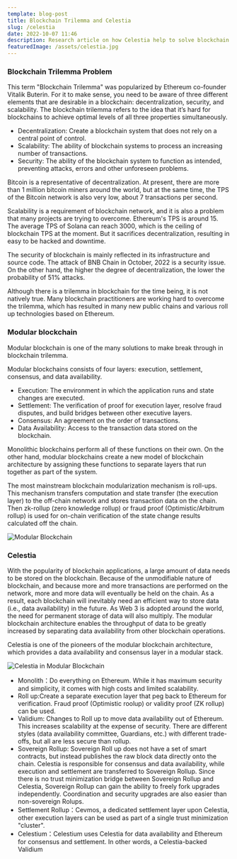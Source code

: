 ```yaml
---
template: blog-post
title: Blockchain Trilemma and Celestia
slug: /celestia
date: 2022-10-07 11:46
description: Research article on how Celestia help to solve blockchain Trilemma
featuredImage: /assets/celestia.jpg
---
```


### Blockchain Trilemma Problem

This term "Blockchain Trilemma" was popularized by Ethereum co-founder Vitalik Buterin. For it to make sense, you need to be aware of three different elements that are desirable in a blockchain: decentralization, security, and scalability. The blockchain trilemma refers to the idea that it’s hard for blockchains to achieve optimal levels of all three properties simultaneously.

- Decentralization: Create a blockchain system that does not rely on a central point of control.
- Scalability: The ability of blockchain systems to process an increasing number of transactions.
- Security: The ability of the blockchain system to function as intended, preventing attacks, errors and other unforeseen problems.

Bitcoin is a representative of decentralization. At present, there are more than 1 million bitcoin miners around the world, but at the same time, the TPS of the Bitcoin network is also very low, about 7 transactions per second.

Scalability is a requirement of blockchain network, and it is also a problem that many projects are trying to overcome. Ethereum's TPS is around 15. The average TPS of Solana can reach 3000, which is the ceiling of blockchain TPS at the moment. But it sacrifices decentralization, resulting in easy to be hacked and downtime.

The security of blockchain is mainly reflected in its infrastructure and source code. The attack of BNB Chain in October, 2022 is a security issue. On the other hand, the higher the degree of decentralization, the lower the probability of 51% attacks.

Although there is a trilemma in blockchain for the time being, it is not natively true. Many blockchain practitioners are working hard to overcome the trilemma, which has resulted in many new public chains and various roll up technologies based on Ethereum.

### Modular blockchain

Modular blockchain is one of the many solutions to make break through in blockchain trilemma.

Modular blockchains consists of four layers: execution, settlement, consensus, and data availability.

- Execution: The environment in which the application runs and state changes are executed.
- Settlement: The verification of proof for execution layer, resolve fraud disputes, and build bridges between other executive layers.
- Consensus: An agreement on the order of transactions.
- Data Availability: Access to  the transaction data stored on the blockchain.

Monolithic blockchains perform all of these functions on their own. On the other hand, modular blockchains create a new model of blockchain architecture by assigning these functions to separate layers that run together as part of the system.

The most mainstream blockchain modularization mechanism is roll-ups. This mechanism transfers computation and state transfer (the execution layer) to the off-chain network and stores transaction data on the chain. Then zk-rollup (zero knowledge rollup) or fraud proof (Optimistic/Arbitrum rollup) is used for on-chain verification of the state change results calculated off the chain.

![Modular Blockchain](/assets/celestia-layers.png "Modular Blockchain")

### Celestia
With the popularity of blockchain applications, a large amount of data needs to be stored on the blockchain. Because of the unmodifiable nature of blockchain, and because more and more transactions are performed on the network, more and more data will eventually be held on the chain. As a result, each blockchain will inevitably need an efficient way to store data (i.e., data availability) in the future.
As Web 3 is adopted around the world, the need for permanent storage of data will also multiply. The modular blockchain architecture enables the throughput of data to be greatly increased by separating data availability from other blockchain operations.

Celestia is one of the pioneers of the modular blockchain architecture, which provides a data availability and consensus layer in a modular stack.

![Celestia in Modular Blockchain](/assets/celestia-arch.png "Celestia in Modular Blockchain")

- Monolith：Do everything on Ethereum. While it has maximum security and simplicity, it comes with high costs and limited scalability.
- Roll up:Create a separate execution layer that peg back to Ethereum for verification. Fraud proof (Optimistic roolup) or validity proof (ZK rollup) can be used.
- Validium: Changes to Roll up to move data availability out of Ethereum. This increases scalability at the expense of security. There are different styles (data availability committee, Guardians, etc.) with different trade-offs, but all are less secure than rollup.
- Sovereign Rollup: Sovereign Roll up does not have a set of smart contracts, but instead publishes the raw block data directly onto the chain. Celestia is responsible for consensus and data availability, while execution and settlement are transferred to Sovereign Rollup. Since there is no trust minimization bridge between Sovereign Rollup and Celestia, Sovereign Rollup can gain the ability to freely fork upgrades independently. Coordination and security upgrades are also easier than non-sovereign Rolups.
- Settlement Rollup：Cevmos, a dedicated settlement layer upon Celestia, other execution layers can be used as part of a single trust minimization "cluster".
- Celestium：Celestium uses Celestia for data availability and Ethereum for consensus and settlement. In other words, a Celestia-backed Validium

